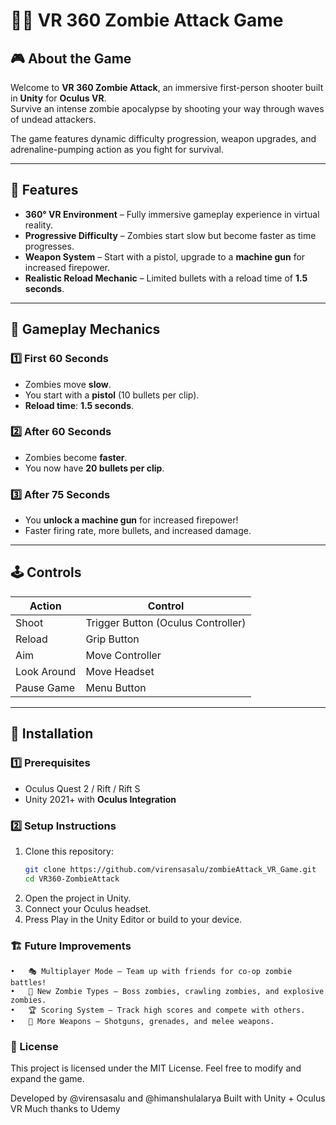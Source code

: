# 🧟‍♂️ VR 360 Zombie Attack Game  

## 🎮 About the Game  
Welcome to **VR 360 Zombie Attack**, an immersive first-person shooter built in **Unity** for **Oculus VR**.  
Survive an intense zombie apocalypse by shooting your way through waves of undead attackers.  

The game features dynamic difficulty progression, weapon upgrades, and adrenaline-pumping action as you fight for survival.  

---

## 🚀 Features  
- **360° VR Environment** – Fully immersive gameplay experience in virtual reality.  
- **Progressive Difficulty** – Zombies start slow but become faster as time progresses.  
- **Weapon System** – Start with a pistol, upgrade to a **machine gun** for increased firepower.  
- **Realistic Reload Mechanic** – Limited bullets with a reload time of **1.5 seconds**.  

---

## 🎯 Gameplay Mechanics  

### 1️⃣ **First 60 Seconds**  
- Zombies move **slow**.  
- You start with a **pistol** (10 bullets per clip).  
- **Reload time**: **1.5 seconds**.  

### 2️⃣ **After 60 Seconds**  
- Zombies become **faster**.  
- You now have **20 bullets per clip**.  

### 3️⃣ **After 75 Seconds**  
- You **unlock a machine gun** for increased firepower!  
- Faster firing rate, more bullets, and increased damage.  

---

## 🕹️ Controls  

| Action        | Control |
|--------------|---------|
| Shoot        | Trigger Button (Oculus Controller) |
| Reload       | Grip Button |
| Aim          | Move Controller |
| Look Around  | Move Headset |
| Pause Game   | Menu Button |

---

## 🔧 Installation  

### **1️⃣ Prerequisites**  
- Oculus Quest 2 / Rift / Rift S  
- Unity 2021+ with **Oculus Integration**  

### **2️⃣ Setup Instructions**  
1. Clone this repository:  
   ```sh
   git clone https://github.com/virensasalu/zombieAttack_VR_Game.git 
   cd VR360-ZombieAttack
2.	Open the project in Unity.
3.	Connect your Oculus headset.
4.	Press Play in the Unity Editor or build to your device.


### 🏗️ Future Improvements
	•	🎭 Multiplayer Mode – Team up with friends for co-op zombie battles!
	•	🎨 New Zombie Types – Boss zombies, crawling zombies, and explosive zombies.
	•	🏆 Scoring System – Track high scores and compete with others.
	•	🔫 More Weapons – Shotguns, grenades, and melee weapons.


 ### 📜 License

This project is licensed under the MIT License. Feel free to modify and expand the game.

Developed by @virensasalu and @himanshulalarya
Built with Unity + Oculus VR
Much thanks to Udemy
